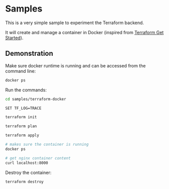 # Samples

This is a very simple sample to experiment the Terraform backend.

It will create and manage a container in Docker (inspired from [Terraform Get Started](https://learn.hashicorp.com/collections/terraform/docker-get-started)).

## Demonstration

Make sure docker runtime is running and can be accessed from the command line:

```bash
docker ps
```

Run the commands:

```bash
cd samples/terraform-docker

SET TF_LOG=TRACE

terraform init

terraform plan

terraform apply

# makes sure the container is running
docker ps

# get nginx container content
curl localhost:8000
```

Destroy the container:

```bash
terraform destroy
```
